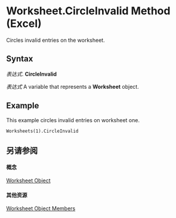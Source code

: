 
# Worksheet.CircleInvalid Method (Excel)

Circles invalid entries on the worksheet.


## Syntax

 _表达式_. **CircleInvalid**

 _表达式_ A variable that represents a **Worksheet** object.


## Example

This example circles invalid entries on worksheet one.


```
Worksheets(1).CircleInvalid
```


## 另请参阅


#### 概念


[Worksheet Object](182b705e-854a-81cc-a4b0-59b942de55ae.md)
#### 其他资源


[Worksheet Object Members](http://msdn.microsoft.com/library/f8c1afea-1a1c-f5e4-37e3-52c434c8c157%28Office.15%29.aspx)